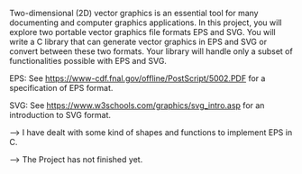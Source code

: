 Two-dimensional (2D) vector graphics is an essential tool for many documenting and computer
graphics applications. In this project, you will explore two portable vector graphics file formats EPS and
SVG. You will write a C library that can generate vector graphics in EPS and SVG or convert between
these two formats. Your library will handle only a subset of functionalities possible with EPS and SVG.


EPS: See https://www-cdf.fnal.gov/offline/PostScript/5002.PDF for a specification of EPS format.

SVG: See https://www.w3schools.com/graphics/svg_intro.asp for an introduction to SVG format.


--> I have dealt with some kind of shapes and functions to implement EPS in C.

--> The Project has not finished yet.
